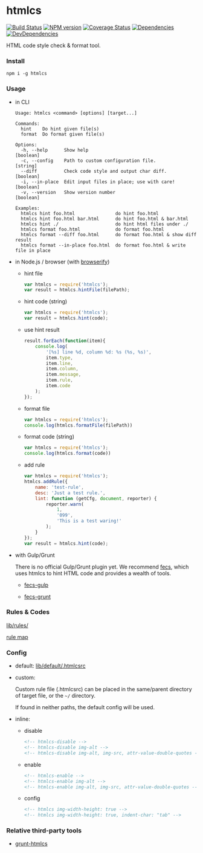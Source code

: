 htmlcs
========

[![Build Status](https://img.shields.io/travis/ecomfe/htmlcs.svg?style=flat)](http://travis-ci.org/ecomfe/htmlcs)
[![NPM version](https://img.shields.io/npm/v/htmlcs.svg?style=flat)](https://www.npmjs.com/package/htmlcs)
[![Coverage Status](https://img.shields.io/coveralls/ecomfe/htmlcs.svg?style=flat)](https://coveralls.io/r/ecomfe/htmlcs)
[![Dependencies](https://img.shields.io/david/ecomfe/htmlcs.svg?style=flat)](https://david-dm.org/ecomfe/htmlcs)
[![DevDependencies](https://img.shields.io/david/dev/ecomfe/htmlcs.svg?style=flat)](https://david-dm.org/ecomfe/htmlcs)


HTML code style check & format tool.

### Install

	npm i -g htmlcs

### Usage

* in CLI

	```shell
	Usage: htmlcs <command> [options] [target...]

	Commands:
	  hint    Do hint given file(s)
	  format  Do format given file(s)

	Options:
	  -h, --help      Show help                                            [boolean]
	  -c, --config    Path to custom configuration file.                    [string]
	  --diff          Check code style and output char diff.               [boolean]
	  -i, --in-place  Edit input files in place; use with care!            [boolean]
	  -v, --version   Show version number                                  [boolean]

	Examples:
	  htmlcs hint foo.html               do hint foo.html
	  htmlcs hint foo.html bar.html      do hint foo.html & bar.html
	  htmlcs hint ./                     do hint html files under ./
	  htmlcs format foo.html             do format foo.html
	  htmlcs format --diff foo.html      do format foo.html & show diff result
	  htmlcs format --in-place foo.html  do format foo.html & write file in place

	```

* in Node.js / browser (with [browserify](https://github.com/substack/node-browserify))

	* hint file

		```javascript
		var htmlcs = require('htmlcs');
		var result = htmlcs.hintFile(filePath);
		```

	* hint code (string)

		```javascript
		var htmlcs = require('htmlcs');
		var result = htmlcs.hint(code);
		```

	* use hint result

		```javascript
		result.forEach(function(item){
		    console.log(
		        '[%s] line %d, column %d: %s (%s, %s)',
		        item.type,
		        item.line,
		        item.column,
		        item.message,
		        item.rule,
		        item.code
		    );
		});
		```

	* format file

		```javascript
		var htmlcs = require('htmlcs');
		console.log(htmlcs.formatFile(filePath))
		```

	* format code (string)

		```javascript
		var htmlcs = require('htmlcs');
		console.log(htmlcs.format(code))
		```

	* add rule

		```javascript
		var htmlcs = require('htmlcs');
		htmlcs.addRule({
		    name: 'test-rule',
		    desc: 'Just a test rule.',
		    lint: function (getCfg, document, reporter) {
		        reporter.warn(
		            1,
		            '099',
		            'This is a test waring!'
		        );
		    }
		});
		var result = htmlcs.hint(code);
		```

* with Gulp/Grunt

	There is no official Gulp/Grunt plugin yet. We recommend [fecs](https://github.com/ecomfe/fecs), which uses htmlcs to hint HTML code and provides a wealth of tools.

	- [fecs-gulp](https://github.com/ecomfe/fecs-gulp)

	- [fecs-grunt](https://github.com/ecomfe/fecs-grunt)

### Rules & Codes

[lib/rules/](./lib/rules/)

[rule map](./lib/default/rule-map.json)

### Config

* default: [lib/default/.htmlcsrc](./lib/default/htmlcsrc)

* custom:

	Custom rule file (.htmlcsrc) can be placed in the same/parent directory of target file, or the `~/` directory.

	If found in neither paths, the default config will be used.

* inline:

	- disable

		```html
		<!-- htmlcs-disable -->
		<!-- htmlcs-disable img-alt -->
		<!-- htmlcs-disable img-alt, img-src, attr-value-double-quotes -->
		```

	- enable

		```html
		<!-- htmlcs-enable -->
		<!-- htmlcs-enable img-alt -->
		<!-- htmlcs-enable img-alt, img-src, attr-value-double-quotes -->
		```

	- config

		```html
		<!-- htmlcs img-width-height: true -->
		<!-- htmlcs img-width-height: true, indent-char: "tab" -->
		```

### Relative third-party tools

* [grunt-htmlcs](https://github.com/RRMoelker/grunt-htmlcs)

